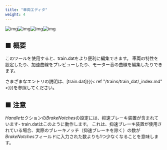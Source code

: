 ```yaml
---
title: "車両エディタ"
weight: 4
---
```


![img](/images/tool_traineditor_screenshot_1.png)![img](/images/tool_traineditor_screenshot_2.png)![img](/images/tool_traineditor_screenshot_3.png)![img](/images/tool_traineditor_screenshot_4.png)

## ■ 概要

このツールを使用すると、train.datをより便利に編集できます。 車両の特性を設定したり、加速曲線をプレビューしたり、モーター音の曲線を編集したりできます。

さまざまなエントリの説明は、[train.dat]({{< ref "/trains/train_dat/_index.md" >}})を参照してください。

## ■ 注意

*Handle*セクションの*BrakeNotches*の設定には、抑速ブレーキ装置が含まれています- train.datはこのように動作します。 これは、抑速ブレーキ装置が使用されている場合、実際のブレーキノッチ（抑速ブレーキを除く）の数が*BrakeNotches*フィールドに入力された数よりも1つ少なくなることを意味します。